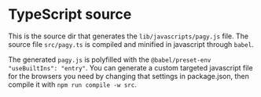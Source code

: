# TypeScript source

This is the source dir that generates the `lib/javascripts/pagy.js` file. The source file `src/pagy.ts` is compiled and 
minified in javascript through `babel`.

The generated `pagy.js` is polyfilled with the `@babel/preset-env` `"useBuiltIns": "entry"`. You can generate a custom targeted javascript file for the browsers you need by changing that settings in package.json, then compile it with `npm run compile -w src`.
